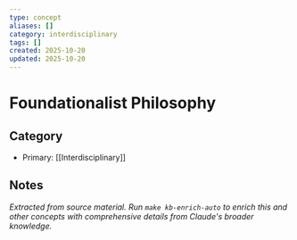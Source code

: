 ```yaml
---
type: concept
aliases: []
category: interdisciplinary
tags: []
created: 2025-10-20
updated: 2025-10-20
---
```


# Foundationalist Philosophy

## Category

- Primary: [[Interdisciplinary]]

## Notes

*Extracted from source material. Run `make kb-enrich-auto` to enrich this and other concepts with comprehensive details from Claude's broader knowledge.*
